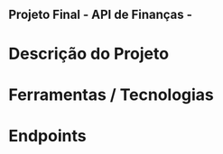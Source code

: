 ## Projeto Final - API de Finanças - 

# Descrição do Projeto

# Ferramentas / Tecnologias

# Endpoints








